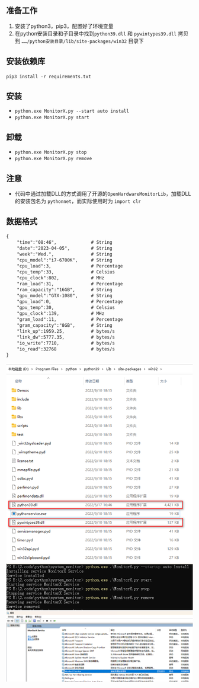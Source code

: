 ## 准备工作  
1. 安装了python3，pip3，配置好了环境变量  
2. 在python安装目录和子目录中找到`python39.dll` 和 `pywintypes39.dll` 拷贝到 `……/python安装目录/lib/site-packages/win32` 目录下  

## 安装依赖库  
`pip3 install -r requirements.txt`  

## 安装  
 - `python.exe MonitorX.py --start auto install`  
 - `python.exe MonitorX.py start`  

## 卸载  
- `python.exe MonitorX.py stop`  
- `python.exe MonitorX.py remove`  

## 注意  
- 代码中通过加载DLL的方式调用了开源的`OpenHardwareMonitorLib`，加载DLL的安装包名为 `pythonnet`，而实际使用时为 `import clr`  

## 数据格式
```
{
    "time":"08:46",             # String  
    "date":"2023-04-05",        # String  
    "week":"Wed.",              # String  
    "cpu_model":"i7-6700K",     # String  
    "cpu_load":3,               # Percentage  
    "cpu_temp":33,              # Celsius  
    "cpu_clock":802,            # MHz
    "ram_load":31,              # Percentage  
    "ram_capacity":"16GB",      # String  
    "gpu_model":"GTX-1080",     # String  
    "gpu_load":0,               # Percentage  
    "gpu_temp":30,              # Celsius  
    "gpu_clock":139,            # MHz
    "gram_load":11,             # Percentage  
    "gram_capacity":"8GB",      # String  
    "link_up":1959.25,          # bytes/s  
    "link_dw":5777.35,          # bytes/s  
    "io_write":7710,            # bytes/s  
    "io_read":32768             # bytes/s  
}
```

![pic](pic/prepare.png)
![pic](pic/install_uninstall.png)
![pic](pic/check.png)
